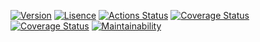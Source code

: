 [![Version](https://img.shields.io/packagist/v/projek-xyz/template?style=flat-square)](https://packagist.org/packages/projek-xyz/template)
[![Lisence](https://img.shields.io/packagist/l/projek-xyz/template?style=flat-square)](https://github.com/projek-xyz/php-lib-template/blob/master/LICENSE.md)
[![Actions Status](https://img.shields.io/github/workflow/status/projek-xyz/php-lib-template/Tests/master?style=flat-square&logo=github-actions)](https://github.com/projek-xyz/php-lib-template/actions)
[![Coverage Status](https://img.shields.io/coveralls/github/projek-xyz/php-lib-template/master?style=flat-square&logo=coveralls)](https://coveralls.io/github/projek-xyz/php-lib-template)
[![Coverage Status](https://img.shields.io/codeclimate/coverage/projek-xyz/template?style=flat-square&logo=code-climate)](https://codeclimate.com/github/projek-xyz/template)
[![Maintainability](https://img.shields.io/codeclimate/maintainability/projek-xyz/template?style=flat-square&logo=code-climate)](https://codeclimate.com/github/projek-xyz/template/maintainability)
